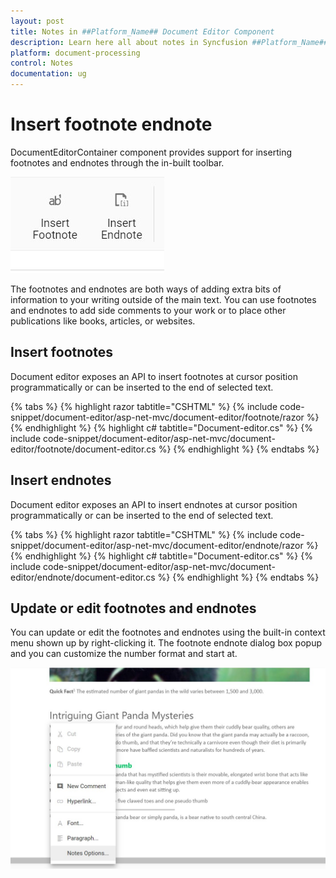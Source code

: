 ```yaml
---
layout: post
title: Notes in ##Platform_Name## Document Editor Component
description: Learn here all about notes in Syncfusion ##Platform_Name## Document Editor component of Syncfusion Essential JS 2 and more.
platform: document-processing
control: Notes
documentation: ug
---
```



# Insert footnote endnote

DocumentEditorContainer component provides support for inserting footnotes and endnotes through the in-built toolbar.

![Insert footnote endnote](images/note-toolbar.jpg)

The footnotes and endnotes are both ways of adding extra bits of information to your writing outside of the main text. You can use footnotes and endnotes to add side comments to your work or to place other publications like books, articles, or websites.

## Insert footnotes

Document editor exposes an API to insert footnotes at cursor position programmatically or can be inserted to the end of selected text.

{% tabs %}
{% highlight razor tabtitle="CSHTML" %}
{% include code-snippet/document-editor/asp-net-mvc/document-editor/footnote/razor %}
{% endhighlight %}
{% highlight c# tabtitle="Document-editor.cs" %}
{% include code-snippet/document-editor/asp-net-mvc/document-editor/footnote/document-editor.cs %}
{% endhighlight %}
{% endtabs %}



## Insert endnotes

Document editor exposes an API to insert endnotes at cursor position programmatically or can be inserted to the end of selected text.


{% tabs %}
{% highlight razor tabtitle="CSHTML" %}
{% include code-snippet/document-editor/asp-net-mvc/document-editor/endnote/razor %}
{% endhighlight %}
{% highlight c# tabtitle="Document-editor.cs" %}
{% include code-snippet/document-editor/asp-net-mvc/document-editor/endnote/document-editor.cs %}
{% endhighlight %}
{% endtabs %}



## Update or edit footnotes and endnotes

You can update or edit the footnotes and endnotes using the built-in context menu shown up by right-clicking it. The footnote endnote dialog box popup and you can customize the number format and start at.

![Update or edit footnotes and endnotes](images/notes-option.jpg)
